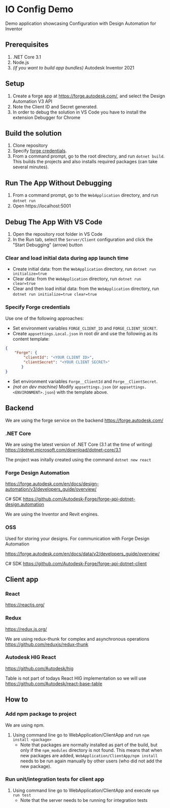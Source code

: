 # IO Config Demo
Demo application showcasing Configuration with Design Automation for Inventor

## Prerequisites

1. .NET Core 3.1
1. Node.js
1. _(if you want to build app bundles)_ Autodesk Inventor 2021

## Setup
1. Create a forge app at https://forge.autodesk.com/, and select the Design Automation V3 API
1. Note the Client ID and Secret generated.
1. In order to debug the solution in VS Code you have to install the extension Debugger for Chrome

## Build the solution

1. Clone repository
1. Specify [forge credentials](#specify-forge-credentials).
1. From a command prompt, go to the root directory, and run `dotnet build`. This builds the projects and also installs required packages (can take several minutes).

## Run The App Without Debugging

1. From a command prompt, go to the `WebApplication` directory, and run `dotnet run`
1. Open https://localhost:5001

## Debug The App With VS Code

1. Open the repository root folder in VS Code
1. In the Run tab, select the `Server/Client` configuration and click the "Start Debugging" (arrow) button

### Clear and load initial data during app launch time

 - Create initial data: from the `WebApplication` directory, run `dotnet run initialize=true`
 - Clear data: from the `WebApplication` directory, run `dotnet run clear=true`
 - Clear and then load initial data: from the `WebApplication` directory, run `dotnet run initialize=true clear=true`

### Specify Forge credentials
Use one of the following approaches:
* Set environment variables `FORGE_CLIENT_ID` and `FORGE_CLIENT_SECRET`.
* Create `appsettings.Local.json` in root dir and use the following as its content template:
```json
{
    "Forge": {
        "clientId": "<YOUR CLIENT ID>",
        "clientSecret": "<YOUR CLIENT SECRET>"
       }
}
```
* Set environment variables `Forge__ClientId` and `Forge__ClientSecret`.
* _(not on dev machine)_ Modify `appsettings.json` (or `appsettings.<ENVIRONMENT>.json`) with the template above.

## Backend
We are using the forge service on the backend https://forge.autodesk.com/

### .NET Core
We are using the latest version of .NET Core (3.1 at the time of writing) https://dotnet.microsoft.com/download/dotnet-core/3.1

The project was initally created using the command `dotnet new react`

### Forge Design Automation
https://forge.autodesk.com/en/docs/design-automation/v3/developers_guide/overview/

C# SDK https://github.com/Autodesk-Forge/forge-api-dotnet-design.automation

We are using the Inventor and Revit engines.

### OSS
Used for storing your designs. For communication with Forge Design Automation

https://forge.autodesk.com/en/docs/data/v2/developers_guide/overview/

C# SDK https://github.com/Autodesk-Forge/forge-api-dotnet-client

## Client app

### React
https://reactjs.org/

### Redux
https://redux.js.org/

We are using redux-thunk for complex and asynchronous operations https://github.com/reduxjs/redux-thunk

### Autodesk HIG React

https://github.com/Autodesk/hig

Table is not part of todays React HIG implementation so we will use https://github.com/Autodesk/react-base-table

## How to

### Add npm package to project

We are using npm.

1. Using command line go to WebApplication/ClientApp and run `npm install <package>`
    * Note that packages are normally installed as part of the build, but only if the `npm_modules` directory is not found. This means that when new packages are added, `WebApplication/ClientApp/npm install` needs to be run again manually by other users (who did not add the new package).

### Run unit/integration tests for client app

1. Using command line go to WebApplication/ClientApp and execute `npm run test`
    * Note that the server needs to be running for integration tests
